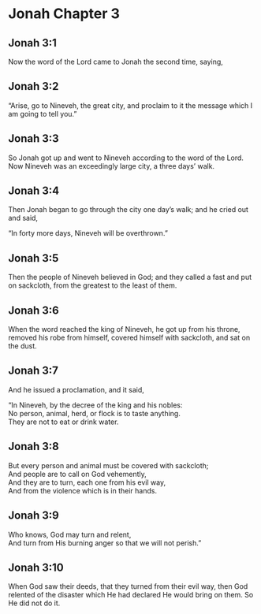 # Jonah Chapter 3

## Jonah 3:1

Now the word of the Lord came to Jonah the second time, saying,

## Jonah 3:2

“Arise, go to Nineveh, the great city, and proclaim to it the message which I am going to tell you.”

## Jonah 3:3

So Jonah got up and went to Nineveh according to the word of the Lord. Now Nineveh was an exceedingly large city, a three days’ walk.

## Jonah 3:4

Then Jonah began to go through the city one day’s walk; and he cried out and said,

“In forty more days, Nineveh will be overthrown.”

## Jonah 3:5

Then the people of Nineveh believed in God; and they called a fast and put on sackcloth, from the greatest to the least of them.

## Jonah 3:6

When the word reached the king of Nineveh, he got up from his throne, removed his robe from himself, covered himself with sackcloth, and sat on the dust.

## Jonah 3:7

And he issued a proclamation, and it said,

“In Nineveh, by the decree of the king and his nobles:  
No person, animal, herd, or flock is to taste anything.  
They are not to eat or drink water.

## Jonah 3:8

But every person and animal must be covered with sackcloth;  
And people are to call on God vehemently,  
And they are to turn, each one from his evil way,  
And from the violence which is in their hands.

## Jonah 3:9

Who knows, God may turn and relent,  
And turn from His burning anger so that we will not perish.”

## Jonah 3:10

When God saw their deeds, that they turned from their evil way, then God relented of the disaster which He had declared He would bring on them. So He did not do it.
